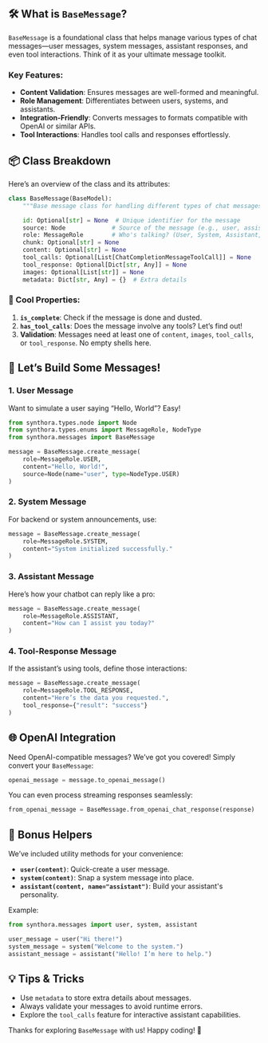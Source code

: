 <!-- LICENSE HEADER MANAGED BY add-license-header

Copyright 2024-2025 Syntropix-AI.org

Licensed under the Apache License, Version 2.0 (the "License");
you may not use this file except in compliance with the License.
You may obtain a copy of the License at

    http://www.apache.org/licenses/LICENSE-2.0

Unless required by applicable law or agreed to in writing, software
distributed under the License is distributed on an "AS IS" BASIS,
WITHOUT WARRANTIES OR CONDITIONS OF ANY KIND, either express or implied.
See the License for the specific language governing permissions and
limitations under the License.
-->

## 🛠️ What is `BaseMessage`?

`BaseMessage` is a foundational class that helps manage various types of chat messages—user messages, system messages, assistant responses, and even tool interactions. Think of it as your ultimate message toolkit.

### Key Features:
- **Content Validation**: Ensures messages are well-formed and meaningful.
- **Role Management**: Differentiates between users, systems, and assistants.
- **Integration-Friendly**: Converts messages to formats compatible with OpenAI or similar APIs.
- **Tool Interactions**: Handles tool calls and responses effortlessly.



## 📦 Class Breakdown

Here’s an overview of the class and its attributes:

```python
class BaseMessage(BaseModel):
    """Base message class for handling different types of chat messages."""

    id: Optional[str] = None  # Unique identifier for the message
    source: Node             # Source of the message (e.g., user, assistant)
    role: MessageRole        # Who's talking? (User, System, Assistant, Tool)
    chunk: Optional[str] = None
    content: Optional[str] = None
    tool_calls: Optional[List[ChatCompletionMessageToolCall]] = None
    tool_response: Optional[Dict[str, Any]] = None
    images: Optional[List[str]] = None
    metadata: Dict[str, Any] = {}  # Extra details
```

### 🚀 Cool Properties:

1. **`is_complete`**: Check if the message is done and dusted.
2. **`has_tool_calls`**: Does the message involve any tools? Let’s find out!
3. **Validation**: Messages need at least one of `content`, `images`, `tool_calls`, or `tool_response`. No empty shells here.



## 🌟 Let’s Build Some Messages!

### 1. **User Message**
Want to simulate a user saying “Hello, World”? Easy!

```python
from synthora.types.node import Node
from synthora.types.enums import MessageRole, NodeType
from synthora.messages import BaseMessage

message = BaseMessage.create_message(
    role=MessageRole.USER,
    content="Hello, World!",
    source=Node(name="user", type=NodeType.USER)
)
```

### 2. **System Message**
For backend or system announcements, use:

```python
message = BaseMessage.create_message(
    role=MessageRole.SYSTEM,
    content="System initialized successfully."
)
```

### 3. **Assistant Message**
Here’s how your chatbot can reply like a pro:

```python
message = BaseMessage.create_message(
    role=MessageRole.ASSISTANT,
    content="How can I assist you today?"
)
```

### 4. **Tool-Response Message**
If the assistant’s using tools, define those interactions:

```python
message = BaseMessage.create_message(
    role=MessageRole.TOOL_RESPONSE,
    content="Here’s the data you requested.",
    tool_response={"result": "success"}
)
```



## 🌐 OpenAI Integration

Need OpenAI-compatible messages? We’ve got you covered! Simply convert your `BaseMessage`:

```python
openai_message = message.to_openai_message()
```

You can even process streaming responses seamlessly:

```python
from_openai_message = BaseMessage.from_openai_chat_response(response)
```



## 🌟 Bonus Helpers

We’ve included utility methods for your convenience:

- **`user(content)`**: Quick-create a user message.
- **`system(content)`**: Snap a system message into place.
- **`assistant(content, name="assistant")`**: Build your assistant's personality.

Example:

```python
from synthora.messages import user, system, assistant

user_message = user("Hi there!")
system_message = system("Welcome to the system.")
assistant_message = assistant("Hello! I’m here to help.")
```



## 💡 Tips & Tricks

- Use `metadata` to store extra details about messages.
- Always validate your messages to avoid runtime errors.
- Explore the `tool_calls` feature for interactive assistant capabilities.



Thanks for exploring `BaseMessage` with us! Happy coding! 🎉
